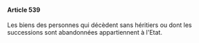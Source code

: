 #### Article 539

Les biens des personnes qui décèdent sans héritiers ou dont les successions sont abandonnées appartiennent à l'Etat.

